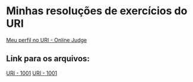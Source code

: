 # Minhas resoluções de exercícios do URI

[Meu perfil no URI - Online Judge](https://www.urionlinejudge.com.br/judge/en/profile/553445)

## Link para os arquivos:
[URI - 1001](Beginners/Python/URI-1001.py)
[URI - 1001](Beginners/Python/URI-1002.py)

